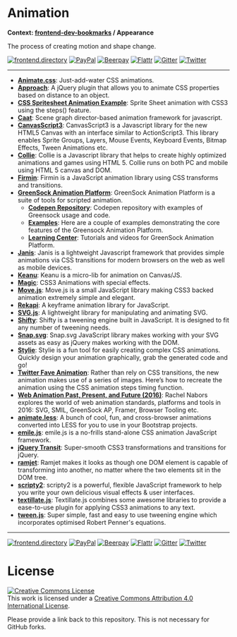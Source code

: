 # Animation

**Context: [frontend-dev-bookmarks](../../README.md) / Appearance**

The process of creating motion and shape change.

[![frontend.directory](https://img.shields.io/badge/frontend-directory-blue.svg?style=flat-square)](http://frontend.directory/)
[![PayPal](https://img.shields.io/badge/donate-PayPal-00457c.svg?style=flat-square&maxAge=2592000)](https://www.paypal.com/cgi-bin/webscr?cmd=_s-xclick&hosted_button_id=4FAGPMANWRVJJ)
[![Beerpay](https://beerpay.io/dypsilon/frontend-dev-bookmarks/badge.svg?style=flat-square)](https://beerpay.io/dypsilon/frontend-dev-bookmarks)
[![Flattr](https://img.shields.io/badge/donate-Flattr-88b058.svg?style=flat-square&maxAge=2592000)](https://flattr.com/submit/auto?fid=3nlo5p&url=https%3A%2F%2Fgithub.com%2Fdypsilon%2Ffrontend-dev-bookmarks)
[![Gitter](https://img.shields.io/gitter/room/dypsilon/frontend-dev-bookmarks.svg?style=flat-square&maxAge=2592000)](https://gitter.im/dypsilon/frontend-dev-bookmarks)
[![Twitter](https://img.shields.io/badge/follow-twitter-55acee.svg?style=flat-square)](https://twitter.com/FrontendDir)

-----------------------------------------

+ **[Animate.css](http://daneden.github.io/animate.css/)**: Just-add-water CSS animations.
+ **[Approach](http://srobbin.com/jquery-plugins/approach/)**: A jQuery plugin that allows you to animate CSS properties based on distance to an object.
+ **[CSS Spritesheet Animation Example](http://jsfiddle.net/simurai/CGmCe/light/)**: Sprite Sheet animation with CSS3 using the steps() feature.
+ **[Caat](http://hyperandroid.github.io/CAAT/)**: Scene graph director-based animation framework for javascript.
+ **[CanvasScript3](http://www.arahaya.com/canvasscript3/)**: CanvasScript3 is a Javascript library for the new HTML5 Canvas with an interface similar to ActionScript3. This library enables Sprite Groups, Layers, Mouse Events, Keyboard Events, Bitmap Effects, Tween Animations etc.
+ **[Collie](http://jindo.dev.naver.com/collie/)**: Collie is a Javascript library that helps to create highly optimized animations and games using HTML 5. Collie runs on both PC and mobile using HTML 5 canvas and DOM.
+ **[Firmin](http://extralogical.net/projects/firmin/)**: Firmin is a JavaScript animation library using CSS transforms and transitions.
+ **[GreenSock Animation Platform](http://www.greensock.com/get-started-js/)**: GreenSock Animation Platform is a suite of tools for scripted animation.
    + **[Codepen Repository](http://codepen.io/GreenSock/)**: Codepen repository with examples of Greensock usage and code.
    + **[Examples](http://ahrengot.com/tutorials/greensock-javascript-animation/)**: Here are a couple of examples demonstrating the core features of the Greensock Animation Platform.
    + **[Learning Center](http://www.greensock.com/learning/)**: Tutorials and videos for GreenSock Animation Platform.
+ **[Janis](https://github.com/MikeMcTiernan/Janis)**: Janis is a lightweight Javascript framework that provides simple animations via CSS transitions for modern browsers on the web as well as mobile devices.
+ **[Keanu](https://github.com/wambotron/Keanu)**: Keanu is a micro-lib for animation on Canvas/JS.
+ **[Magic](https://github.com/miniMAC/magic)**: CSS3 Animations with special effects.
+ **[Move.js](http://visionmedia.github.com/move.js/)**: Move.js is a small JavaScript library making CSS3 backed animation extremely simple and elegant.
+ **[Rekapi](http://rekapi.com/)**: A keyframe animation library for JavaScript.
+ **[SVG.js](http://svgjs.com/)**: A lightweight library for manipulating and animating SVG.
+ **[Shifty](http://jeremyckahn.github.com/shifty/)**: Shifty is a tweening engine built in JavaScript.  It is designed to fit any number of tweening needs.
+ **[Snap.svg](http://snapsvg.io/)**: Snap.svg JavaScript library makes working with your SVG assets as easy as jQuery makes working with the DOM.
+ **[Stylie](http://jeremyckahn.github.io/stylie/)**: Stylie is a fun tool for easily creating complex CSS animations. Quickly design your animation graphically, grab the generated code and go!
+ **[Twitter Fave Animation](https://cssanimation.rocks/twitter-fave/)**: Rather than rely on CSS transitions, the new animation makes use of a series of images. Here’s how to recreate the animation using the CSS animation steps timing function.
+ **[Web Animation Past, Present, and Future (2016)](http://alistapart.com/article/web-animation-past-present-and-future)**: Rachel Nabors explores the world of web animation standards, platforms and tools in 2016: SVG, SMIL, GreenSock AP, Framer, Browser Tooling etc.
+ **[animate.less](https://github.com/machito/animate.less)**: A bunch of cool, fun, and cross-browser animations converted into LESS for you to use in your Bootstrap projects.
+ **[emile.js](https://github.com/madrobby/emile)**: emile.js is a no-frills stand-alone CSS animation JavaScript framework.
+ **[jQuery Transit](http://ricostacruz.com/jquery.transit/)**: Super-smooth CSS3 transformations and transitions for jQuery.
+ **[ramjet](http://www.rich-harris.co.uk/ramjet/)**: Ramjet makes it looks as though one DOM element is capable of transforming into another, no matter where the two elements sit in the DOM tree.
+ **[scripty2](http://scripty2.com/)**: scripty2 is a powerful, flexible JavaScript framework to help you write your own          delicious visual effects & user interfaces.
+ **[textillate.js](http://jschr.github.io/textillate/)**: Textillate.js combines some awesome libraries to provide a ease-to-use plugin for applying CSS3 animations to any text.
+ **[tween.js](https://github.com/sole/tween.js)**: Super simple, fast and easy to use tweening engine which incorporates optimised Robert Penner's equations.


------------------

[![frontend.directory](https://img.shields.io/badge/frontend-directory-blue.svg?style=flat-square)](http://frontend.directory/)
[![PayPal](https://img.shields.io/badge/donate-PayPal-00457c.svg?style=flat-square&maxAge=2592000)](https://www.paypal.com/cgi-bin/webscr?cmd=_s-xclick&hosted_button_id=4FAGPMANWRVJJ)
[![Beerpay](https://beerpay.io/dypsilon/frontend-dev-bookmarks/badge.svg?style=flat-square)](https://beerpay.io/dypsilon/frontend-dev-bookmarks)
[![Flattr](https://img.shields.io/badge/donate-Flattr-88b058.svg?style=flat-square&maxAge=2592000)](https://flattr.com/submit/auto?fid=3nlo5p&url=https%3A%2F%2Fgithub.com%2Fdypsilon%2Ffrontend-dev-bookmarks)
[![Gitter](https://img.shields.io/gitter/room/dypsilon/frontend-dev-bookmarks.svg?style=flat-square&maxAge=2592000)](https://gitter.im/dypsilon/frontend-dev-bookmarks)
[![Twitter](https://img.shields.io/badge/follow-twitter-55acee.svg?style=flat-square)](https://twitter.com/FrontendDir)

# License

<a rel="license" href="http://creativecommons.org/licenses/by/4.0/"><img alt="Creative Commons License" style="border-width:0" src="https://i.creativecommons.org/l/by/4.0/88x31.png" /></a><br />This work is licensed under a <a rel="license" href="http://creativecommons.org/licenses/by/4.0/">Creative Commons Attribution 4.0 International License</a>.

Please provide a link back to this repository. This is not necessary for GitHub forks.
